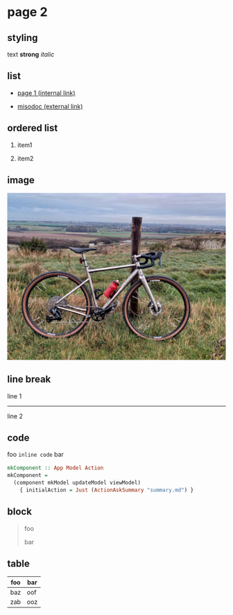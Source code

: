 # page 2

## styling

text **strong** *italic*

## list

- [page 1 (internal link)](page1.md)

- [misodoc (external link)](https://github.com/juliendehos/misodoc/)

## ordered list

1. item1

1. item2

## image

![](velo.jpg)

## line break

line 1

* * *

line 2

## code 

foo `inline code` bar

```hs
mkComponent :: App Model Action
mkComponent = 
  (component mkModel updateModel viewModel)
    { initialAction = Just (ActionAskSummary "summary.md") }
```

## block

> foo
>
> bar

## table

| foo     | bar    |
|---------|--------|
| baz     | oof    |
| zab     | ooz    |

